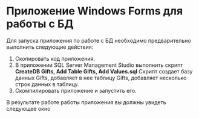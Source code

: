 # Приложение Windows Forms для работы с БД
Для запуска приложения по работе с БД необходимо предварительно выполнить следующие действия:
1. Скопировать код приложения.
2. В приложении SQL Server Management Studio выполнить скрипт **CreateDB Gifts, Add Table Gifts, Add Values.sql**
Скрипт создает базу данных Gifts, добавляет в нее таблицу Gifts, добавляет несколько строк данных в таблицу.
3. Скомпилировать приложение и запустить его.

В результате работе работы приложения вы должны увидеть следующее окно

